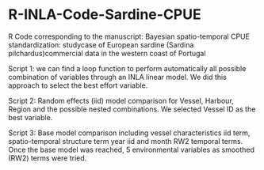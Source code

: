 # R-INLA-Code-Sardine-CPUE
R Code corresponding to the manuscript: Bayesian spatio-temporal CPUE standardization: studycase of European sardine (Sardina pilchardus)commercial data in the western coast of Portugal

Script 1: we can find a loop function to perform automatically all possible combination of variables through an INLA linear model. We did this approach to select the best effort variable.

Script 2: Random effects (iid) model comparison for Vessel, Harbour, Region and the possible nested combinations. We selected Vessel ID as the best variable.

Script 3: Base model comparison including vessel characteristics iid term, spatio-temporal structure term year iid and month RW2 temporal terms. Once the base model was reached, 5 environmental variables as smoothed (RW2) terms were tried. 